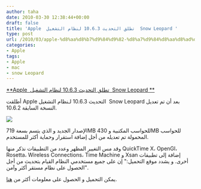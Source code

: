 ```yaml
---
author: taha
date: 2010-03-30 12:38:44+00:00
draft: false
title: 'Apple  تطلق التحديث 10.6.3 لنظام التشغيل  Snow Leopard '
type: post
url: /2010/03/apple-%d8%aa%d8%b7%d9%84%d9%82-%d8%a7%d9%84%d8%aa%d8%ad%d8%af%d9%8a%d8%ab-10-6-3-%d9%84%d9%86%d8%b8%d8%a7%d9%85-%d8%a7%d9%84%d8%aa%d8%b4%d8%ba%d9%8a%d9%84-snow-leopard/
categories:
- Apple
tags:
- Apple
- mac
- snow Leopard
---
```


[**Apple  تطلق التحديث 10.6.3 لنظام التشغيل  Snow Leopard **](https://www.it-scoop.com/2010/03/apple-%d8%aa%d8%b7%d9%84%d9%82-%d8%a7%d9%84%d8%aa%d8%ad%d8%af%d9%8a%d8%ab-10-6-3-%d9%84%d9%86%d8%b8%d8%a7%d9%85-%d8%a7%d9%84%d8%aa%d8%b4%d8%ba%d9%8a%d9%84-snow-leopard/)


أطلقت Apple التحديث 10.6.3 لـنظام التشغيل  Snow Leopard بعد أن تم تعديل النسخة السابقة 10.6.2.

[![](https://www.it-scoop.com/wp-content/uploads/2009/11/mac-os-x-snow-leopard-icon.jpg)
](https://www.it-scoop.com/2010/03/apple-%d8%aa%d8%b7%d9%84%d9%82-%d8%a7%d9%84%d8%aa%d8%ad%d8%af%d9%8a%d8%ab-10-6-3-%d9%84%d9%86%d8%b8%d8%a7%d9%85-%d8%a7%d9%84%d8%aa%d8%b4%d8%ba%d9%8a%d9%84-snow-leopard/)

الإصدار الجديد و الذي يتسم بسعة 719MB للحواسب المكتبية و 430MB للحواسب المحمولة تم تعديله من أجل إضافة استقرار وحماية أكثر للمستخدم.

وقد مس التغيير المظهر وعدد من التطبيقات نذكر منها  QuickTime X، OpenGl، Rosetta، Wireless Connections، Time Machine و Xsan إضافة إلى تطبيقات أخرى.
و يشدد موقع التحميل:" إن على جميع مستخدمي النظام القيام بتحديث من أجل الحصول على نظام مستقر أكثر وآمن".

يمكن التحميل و الحصول على معلومات أكثر من [هنا](http://support.apple.com/downloads/).
